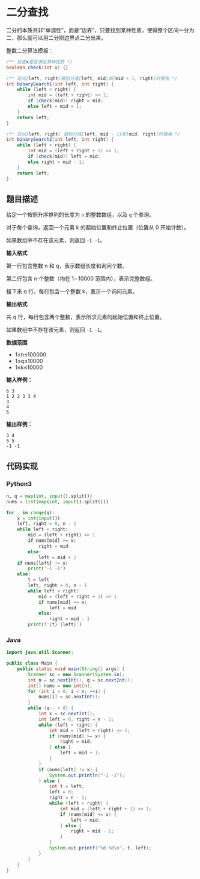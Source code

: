 # 二分查找

二分的本质并非“单调性”，而是“边界”，只要找到某种性质，使得整个区间一分为二，那么就可以用二分把边界点二分出来。

整数二分算法模板：

```java
/** 检查x是否满足某种性质 */
boolean check(int x) {}

/** 区间[left, right]被划分成[left, mid]和[mid + 1, right]时使用 */
int binarySearch1(int left, int right) {
    while (left < right) {
        int mid = (left + right) >> 1;
        if (check(mid)) right = mid;
        else left = mid + 1;
    }
    return left;
}

/** 区间[left, right] 被划分成[left, mid - 1]和[mid, right]时使用 */
int binarySearch2(int left, int right) {
    while (left < right) {
        int mid = (left + right + 1) >> 1;
        if (check(mid)) left = mid;
        else right = mid - 1;
    }
    return left;
}
```

## 题目描述

给定一个按照升序排列的长度为 `n` 的整数数组，以及 `q` 个查询。

对于每个查询，返回一个元素 k 的起始位置和终止位置（位置从 0 开始计数）。

如果数组中不存在该元素，则返回 `-1 -1`。

**输入格式**

第一行包含整数 n 和 q，表示数组长度和询问个数。

第二行包含  n  个整数（均在 1∼10000 范围内），表示完整数组。

接下来 q 行，每行包含一个整数 k，表示一个询问元素。

**输出格式**

共 q 行，每行包含两个整数，表示所求元素的起始位置和终止位置。

如果数组中不存在该元素，则返回 `-1 -1`。

**数据范围**

- 1≤n≤100000
- 1≤q≤10000
- 1≤k≤10000

**输入样例：**

```
6 3
1 2 2 3 3 4
3
4
5
```

**输出样例：**

```
3 4
5 5
-1 -1
```

## 代码实现

<!-- tabs:start -->

### **Python3**

```python
n, q = map(int, input().split())
nums = list(map(int, input().split()))

for _ in range(q):
    x = int(input())
    left, right = 0, n - 1
    while left < right:
        mid = (left + right) >> 1
        if nums[mid] >= x:
            right = mid
        else:
            left = mid + 1
    if nums[left] != x:
        print('-1 -1')
    else:
        t = left
        left, right = 0, n - 1
        while left < right:
            mid = (left + right + 1) >> 1
            if nums[mid] <= x:
                left = mid
            else:
                right = mid - 1
        print(f'{t} {left}')
```

### **Java**

```java
import java.util.Scanner;

public class Main {
    public static void main(String[] args) {
        Scanner sc = new Scanner(System.in);
        int n = sc.nextInt(), q = sc.nextInt();
        int[] nums = new int[n];
        for (int i = 0; i < n; ++i) {
            nums[i] = sc.nextInt();
        }
        while (q-- > 0) {
            int x = sc.nextInt();
            int left = 0, right = n - 1;
            while (left < right) {
                int mid = (left + right) >> 1;
                if (nums[mid] >= x) {
                    right = mid;
                } else {
                    left = mid + 1;
                }
            }
            if (nums[left] != x) {
                System.out.println("-1 -1");
            } else {
                int t = left;
                left = 0;
                right = n - 1;
                while (left < right) {
                    int mid = (left + right + 1) >> 1;
                    if (nums[mid] <= x) {
                        left = mid;
                    } else {
                        right = mid - 1;
                    }
                }
                System.out.printf("%d %d\n", t, left);
            }
        }
    }
}
```

<!-- tabs:end -->